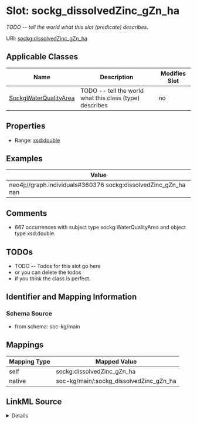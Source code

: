 

# Slot: sockg_dissolvedZinc_gZn_ha


_TODO -- tell the world what this slot (predicate) describes._





URI: [sockg:dissolvedZinc_gZn_ha](http://www.semanticweb.org/sockg/ontologies/2024/0/soil-carbon-ontology/dissolvedZinc_gZn_ha)



<!-- no inheritance hierarchy -->





## Applicable Classes

| Name | Description | Modifies Slot |
| --- | --- | --- |
| [SockgWaterQualityArea](../classes/SockgWaterQualityArea.md) | TODO -- tell the world what this class (type) describes |  no  |







## Properties

* Range: [xsd:double](http://www.w3.org/2001/XMLSchema#double)






## Examples

| Value |
| --- |
| neo4j://graph.individuals#360376 sockg:dissolvedZinc_gZn_ha nan |

## Comments

* 667 occurrences with subject type sockg:WaterQualityArea and object type xsd:double.

## TODOs

* TODO -- Todos for this slot go here
* or you can delete the todos
* if you think the class is perfect.

## Identifier and Mapping Information







### Schema Source


* from schema: soc-kg/main




## Mappings

| Mapping Type | Mapped Value |
| ---  | ---  |
| self | sockg:dissolvedZinc_gZn_ha |
| native | soc-kg/main/:sockg_dissolvedZinc_gZn_ha |




## LinkML Source

<details>
```yaml
name: sockg_dissolvedZinc_gZn_ha
description: TODO -- tell the world what this slot (predicate) describes.
todos:
- TODO -- Todos for this slot go here
- or you can delete the todos
- if you think the class is perfect.
comments:
- 667 occurrences with subject type sockg:WaterQualityArea and object type xsd:double.
examples:
- value: neo4j://graph.individuals#360376 sockg:dissolvedZinc_gZn_ha nan
from_schema: soc-kg/main
rank: 1000
slot_uri: sockg:dissolvedZinc_gZn_ha
alias: sockg_dissolvedZinc_gZn_ha
domain_of:
- sockg_WaterQualityArea
range: double

```
</details>